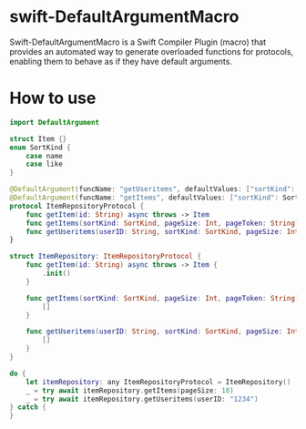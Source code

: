 # swift-DefaultArgumentMacro

Swift-DefaultArgumentMacro is a Swift Compiler Plugin (macro) that provides an automated way to generate overloaded functions for protocols, enabling them to behave as if they have default arguments.

# How to use

```swift
import DefaultArgument

struct Item {}
enum SortKind {
    case name
    case like
}

@DefaultArgument(funcName: "getUseritems", defaultValues: ["sortKind": SortKind.name, "pageSize": 20, "pageToken": nil])
@DefaultArgument(funcName: "getItems", defaultValues: ["sortKind": SortKind.name, "pageSize": 20, "pageToken": nil])
protocol ItemRepositoryProtocol {
    func getItem(id: String) async throws -> Item
    func getItems(sortKind: SortKind, pageSize: Int, pageToken: String?) async throws -> [Item]
    func getUseritems(userID: String, sortKind: SortKind, pageSize: Int, pageToken: String?) async throws -> [Item]
}

struct ItemRepository: ItemRepositoryProtocol {
    func getItem(id: String) async throws -> Item {
        .init()
    }

    func getItems(sortKind: SortKind, pageSize: Int, pageToken: String?) async -> [Item] {
        []
    }

    func getUseritems(userID: String, sortKind: SortKind, pageSize: Int, pageToken: String?) async throws -> [Item] {
        []
    }
}

do {
    let itemRepository: any ItemRepositoryProtocol = ItemRepository()
    _ = try await itemRepository.getItems(pageSize: 10)
    _ = try await itemRepository.getUseritems(userID: "1234")
} catch {
}
```
